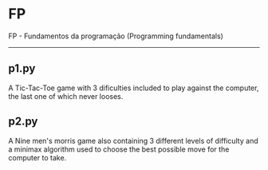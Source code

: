 # FP
FP - Fundamentos da programação (Programming fundamentals)

---

## p1.py
A Tic-Tac-Toe game with 3 dificulties included to play against the computer, the last one of which never looses.

## p2.py
A Nine men's morris game also containing 3 different levels of difficulty and a minimax algorithm used to choose the best possible move for the computer to take.
